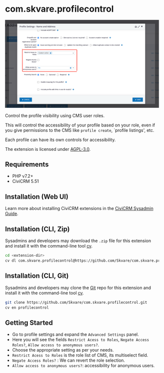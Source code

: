 # com.skvare.profilecontrol

![Screenshot](/images/profile_setting.png)

Control the profile visibility using CMS user roles.

This will control the accessibility of your profile based on your role, even if you give permissions to the CMS like `profile create`, `profile listings', etc.

Each profile can have its own controls for accessibility.

The extension is licensed under [AGPL-3.0](LICENSE.txt).

## Requirements

* PHP v7.2+
* CiviCRM 5.51

## Installation (Web UI)

Learn more about installing CiviCRM extensions in the [CiviCRM Sysadmin Guide](https://docs.civicrm.org/sysadmin/en/latest/customize/extensions/).

## Installation (CLI, Zip)

Sysadmins and developers may download the `.zip` file for this extension and
install it with the command-line tool [cv](https://github.com/civicrm/cv).

```bash
cd <extension-dir>
cv dl com.skvare.profilecontrol@https://github.com/Skvare/com.skvare.profilecontrol/archive/master.zip
```

## Installation (CLI, Git)

Sysadmins and developers may clone the [Git](https://en.wikipedia.org/wiki/Git) repo for this extension and
install it with the command-line tool [cv](https://github.com/civicrm/cv).

```bash
git clone https://github.com/Skvare/com.skvare.profilecontrol.git
cv en profilecontrol
```

## Getting Started
* Go to profile settings and expand the `Advanced Settings` panel.
* Here you will see the fields `Restrict Acess to Roles`, `Negate Access Roles?`, `Allow access to anonymous users?`.
* Choose the appropriate setting as per your needs.
* `Restrict Acess to Roles` is the role list of CMS, its multiselect field.
* `Negate Access Roles?` : We can revert the role selection.
* `Allow access to anonymous users?`: accessibility for anonymous users.


